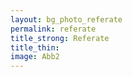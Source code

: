 ```yaml
---
layout: bg_photo_referate
permalink: referate
title_strong: Referate
title_thin:
image: Abb2
---
```

